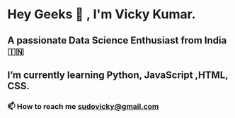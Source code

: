 # Hey Geeks 👋 , I'm Vicky Kumar.

## **A passionate Data Science Enthusiast from India 🇮🇳**

## **I’m currently learning Python, JavaScript ,HTML, CSS.**

### 📫 How to reach me sudovicky@gmail.com


<!--
## Connect with me  :
**pseudovicky/pseudovicky** is a ✨ _special_ ✨ repository because its `README.md` (this file) appears on your GitHub profile.
-->
